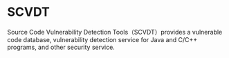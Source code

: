 # SCVDT
Source Code Vulnerability Detection Tools（SCVDT）provides a vulnerable code database, vulnerability detection service for Java and C/C++ programs, and other security service.
